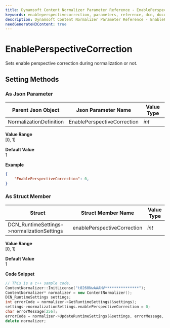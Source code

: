 ```yaml
---
title: Dynamsoft Content Normalizer Parameter Reference - EnablePerspectiveCorrection
keywords: enableperspectivecorrection, parameters, reference, dcn, documentation
description: Dynamsoft Content Normalizer Parameter Reference - EnablePerspectiveCorrection
needGenerateH3Content: true
---
```


# EnablePerspectiveCorrection
Sets enable perspective correction during normalization or not.

## Setting Methods
### As Json Parameter

| Parent Json Object | Json Parameter Name | Value Type | 
| ------------------ | ------------------- | ---------- |
| NormalizationDefinition | EnablePerspectiveCorrection | *int* |

**Value Range**  
    [0, 1]

**Default Value**  
    1

**Example**  
```json
{
    "EnablePerspectiveCorrection": 0,
}
```

### As Struct Member

| Struct | Struct Member Name | Value Type | 
| ------ | ------------------ | ---------- |
| DCN_RuntimeSettings->normalizationSettings | enablePerspectiveCorrection | *int* |

**Value Range**  
    [0, 1]

**Default Value**  
    1

**Code Snippet**  
```cpp
// This is a c++ sample code.
ContentNormalizer::InitLicense("t0260NwAAAHV***************");
ContentNormalizer* normalizer = new ContentNormalizer();
DCN_RuntimeSettings settings;
int errorCode = normalizer->GetRuntimeSettings(&settings);
settings->normalizationSettings.enablePerspectiveCorrection = 0;
char errorMessage[256];
errorCode = normalizer->UpdateRuntimeSettings(&settings, errorMessage, 256);
delete normalizer;
```
